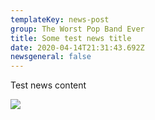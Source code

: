 ```yaml
---
templateKey: news-post
group: The Worst Pop Band Ever
title: Some test news title
date: 2020-04-14T21:31:43.692Z
newsgeneral: false
---
```

Test news content

![](https://res.cloudinary.com/dwhav0odz/image/upload/v1586898807/sample.jpg)
